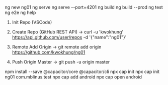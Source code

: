ng new ng01
ng serve
ng serve --port=4201
ng build
ng build --prod
ng test
ng e2e
ng help

1. Init Repo (VSCode)

2. Create Repo (GitHub REST API)
-> curl -u 'kwokhung' https://api.github.com/user/repos -d '{"name":"ng01"}'

3. Remote Add Origin
-> git remote add origin https://github.com/kwokhung/ng01

4. Push Origin Master
-> git push -u origin master

npm install --save @capacitor/core @capacitor/cli
npx cap init
npx cap init ng01 com.mblinus.test
npx cap add android
npx cap open android

